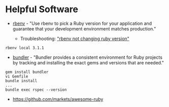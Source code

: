 # Helpful Software

- [rbenv](https://github.com/rbenv/rbenv) - "Use rbenv to pick a Ruby version for your application and guarantee that your development environment matches production."

  - Troubleshooting: ["rbenv not changing ruby version"](https://stackoverflow.com/questions/10940736/rbenv-not-changing-ruby-version)

```
rbenv local 3.1.1
```

- [bundler](https://bundler.io) - "Bundler provides a consistent environment for Ruby projects by tracking and installing the exact gems and versions that are needed."

```
gem install bundler
vi Gemfile
bundle install
...
bundle exec rspec --version
```

- https://github.com/markets/awesome-ruby 
